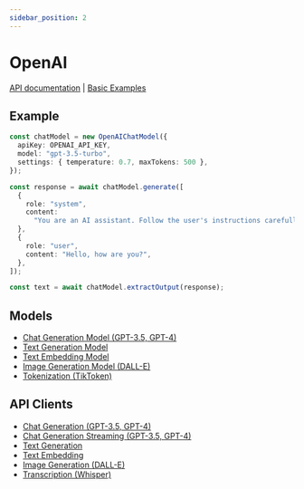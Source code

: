```yaml
---
sidebar_position: 2
---
```


# OpenAI

[API documentation](/api/modules/model_openai)
|
[Basic Examples](https://github.com/lgrammel/ai-utils.js/tree/main/examples/basic/src/model/openai)

## Example

```ts
const chatModel = new OpenAIChatModel({
  apiKey: OPENAI_API_KEY,
  model: "gpt-3.5-turbo",
  settings: { temperature: 0.7, maxTokens: 500 },
});

const response = await chatModel.generate([
  {
    role: "system",
    content:
      "You are an AI assistant. Follow the user's instructions carefully.",
  },
  {
    role: "user",
    content: "Hello, how are you?",
  },
]);

const text = await chatModel.extractOutput(response);
```

## Models

- [Chat Generation Model (GPT-3.5, GPT-4)](/api/classes/model_openai.OpenAIChatModel)
- [Text Generation Model](/api/classes/model_openai.OpenAITextGenerationModel)
- [Text Embedding Model](/api/classes/model_openai.OpenAITextEmbeddingModel)
- [Image Generation Model (DALL-E)](/api/classes/model_openai.OpenAIImageGenerationModel)
- [Tokenization (TikToken)](/api/classes/model_openai.TikTokenTokenizer)

## API Clients

- [Chat Generation (GPT-3.5, GPT-4)](/api/modules/model_openai#generateopenaichatcompletion)
- [Chat Generation Streaming (GPT-3.5, GPT-4)](/api/modules/model_openai#streamopenaichatcompletion)
- [Text Generation](/api/modules/model_openai#generateopenaitextcompletion)
- [Text Embedding](/api/modules/model_openai#generateopenaiembedding)
- [Image Generation (DALL-E)](/api/modules/model_openai#generateopenaiimage)
- [Transcription (Whisper)](/api/modules/model_openai#generateopenaitranscription)
